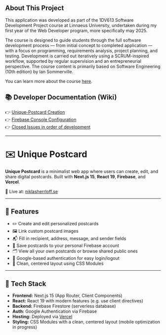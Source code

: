 ## About This Project

This application was developed as part of the 1DV613 Software Development Project course at Linnaeus University, undertaken during my first year of the Web Developer program, more specifically may 2025.

The course is designed to guide students through the full software development process — from initial concept to completed application — with a focus on programming, requirements analysis, project planning, and testing. Development is carried out iteratively using a SCRUM-inspired workflow, supported by regular supervision and an entrepreneurial perspective. The course content is primarily based on Software Engineering (10th edition) by Ian Sommerville.

You can learn more about the course [here](https://coursepress.lnu.se/kurser/mjukvaruutvecklingsprojekt/).

## 📚 Developer Documentation (Wiki)

👉 [Unique-Postcard Creation](https://github.com/niklasgolf/unique-postcard/wiki/Unique%E2%80%90Postcard-Creation)  
👉 [Firebase Console Configuration](https://github.com/niklasgolf/unique-postcard/wiki/Firebase-Console-Configuration)  
👉 [Closed Issues in order of development](https://github.com/niklasgolf/unique-postcard/issues?q=is%3Aissue%20state%3Aclosed)

---

# ✉️ Unique Postcard

**Unique Postcard** is a minimalist web app where users can create, edit, and share digital postcards. Built with **Next.js 15**, **React 19**, **Firebase**, and **Vercel**.

📍 Live at: [niklasherrloff.se](https://niklasherrloff.se)

---

## 🌟 Features

- ✏️ Create and edit personalized postcards
- 🖼️ Link custom postcard images
- 📬 Fill in recipient, address, message, and sender fields
- 💾 Save postcards to your personal Firebase account
- 🗂️ View all your own postcards or browse shared public ones
- 🔐 Google-based authentication for easy login/logout
- 🎯 Clean, centered layout using CSS Modules

---

## 🧱 Tech Stack

- **Frontend:** Next.js 15 (App Router, Client Components)
- **React:** React 19 with modern features (e.g. use client directives)
- **Backend:** Firebase Firestore (serverless database)
- **Auth:** Google Authentication via Firebase
- **Hosting:** Deployed via [Vercel](https://vercel.com)
- **Styling:** CSS Modules with a clean, centered layout (mobile optimization in progress)
